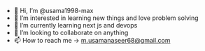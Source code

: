 - 👋 Hi, I’m @usama1998-max
- 👀 I’m interested in learning new things and love problem solving 
- 🌱 I’m currently learning next js and devops
- 💞️ I’m looking to collaborate on anything
- 📫 How to reach me -> m.usamanaseer68@gmail.com

<!---
usama1998-max/usama1998-max is a ✨ special ✨ repository because its `README.md` (this file) appears on your GitHub profile.
You can click the Preview link to take a look at your changes.
--->
